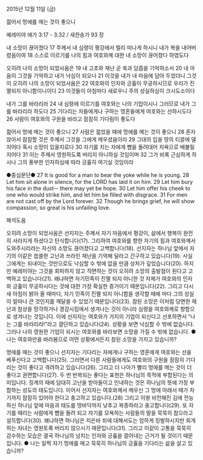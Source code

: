 2015년 12월 11일 (금)

젊어서 멍에를 매는 것이 좋으니



예레미야 애가 3:17 - 3:32 / 새찬송가 93 장


내 소망이 끊어졌다
17 주께서 내 심령이 평강에서 멀리 떠나게 하시니 내가 복을 내어버렸음이여 18 스스로 이르기를 나의 힘과 여호와께 대한 내 소망이 끊어졌다 하였도다 

오히려 나의 소망이 되었사옴은
19 내 고초와 재난 곧 쑥과 담즙을 기억하소서 20 내 마음이 그것을 기억하고 내가 낙심이 되오나 21 이것을 내가 내 마음에 담아 두었더니 그것이 오히려 나의 소망이 되었사옴은 22 여호와의 인자와 긍휼이 무궁하시므로 우리가 진멸되지 아니함이니이다 23 이것들이 아침마다 새로우니 주의 성실하심이 크시도소이다

내가 그를 바라리라 
24 내 심령에 이르기를 여호와는 나의 기업이시니 그러므로 내가 그를 바라리라 하도다 25 기다리는 자들에게나 구하는 영혼들에게 여호와는 선하시도다 26 사람이 여호와의 구원을 바라고 잠잠히 기다림이 좋도다

젊어서 멍에 메는 것이 좋으니
27 사람은 젊었을 때에 멍에를 메는 것이 좋으니 28 혼자 앉아서 잠잠할 것은 주께서 그것을 그에게 메우셨음이라 29 그대의 입을 땅의 티끌에 댈지어다 혹시 소망이 있을지로다 30 자기를 치는 자에게 뺨을 돌려대어 치욕으로 배불릴지어다 31 이는 주께서 영원하도록 버리지 아니하실 것임이며 32 그가 비록 근심하게 하시나 그의 풍부한 인자하심에 따라 긍휼히 여기실 것임이라

●중심문단● 27 It is good for a man to bear the yoke while he is young. 28 Let him sit alone in silence, for the LORD has laid it on him. 29 Let him bury his face in the dust-- there may yet be hope. 30 Let him offer his cheek to one who would strike him, and let him be filled with disgrace. 31 For men are not cast off by the Lord forever. 32 Though he brings grief, he will show compassion, so great is his unfailing love.

해석도움





오히려 소망이 되었사옴은
선지자는 주께서 자기 마음에서 평강이, 삶에서 행복이 완전히 사라지게 하셨다고 탄식합니다(17). 그리하여 여호와를 향한 자기의 힘과 여호와께서 도와주시리라는 자신의 소망도 끊어졌다고 고백합니다(18). 선지자는 하나님 앞에서 자기의 이같은 씁쓸한 고난과 쓰라린 재난을 기억해 달라고 간구하고 있습니다(19). 사실 그에게는 되내이는 것만으로도 낙심할 수 밖에 없을 만큼 상처가 깊었습니다(20). 하지만 예레미야는 그것을 회피하지 않고 직면하는 것이 오히려 소망의 출발점이 된다고 고백하고 있습니다(21). 왜냐하면 자기민족이 진멸 되지 아니한 것 자체가 여호와의 인자와 긍휼이 무궁하시다는 것에 대한 가장 확실한 증거이기 때문입니다(22). 그리고 다시 새 아침이 밝아 올 때마다, 자기 민족이 진멸 되지 아니함을 생각할 때에 마다  그의 성실이 얼마나 큰 것인지를 깨달을 수 있었기 때문입니다(23). 참된 소망은 이처럼 당면한 재난과 참상을 망각하거나 경감시킴에서 생겨나는 것이 아니라 심령을 여호와께로 향함으로 생겨나는 것입니다. 이에 선지자는 여호와가 가지의 기업이 되신다고 선포하면서 “나는 그를 바라리라!”라고 결단하고 있습니다(24). 상황을 보면 낙심할 수 밖에 없습니다. 그러나 나의 영원한 기업이 되시는 여호와를 바라보면 소망을 가질 수 밖에 없습니다. 
● 나는 여호와만을 바라봄으로 어떤 상황에서든지 참된 소망을 가지고 있습니까? 

멍에를 매는 것이 좋으니
선지자는 기다리는 자에게나 구하는 영혼에게 여호와는 선을 베푸신다고 고백합니다(25). 그러면서 다른 사람들에게도 여호와의 구원을 잠잠히 기다리는 것이 좋다고 격려하고 있습니다(26). 그리고 더 나아가 빨리 멍에를 메는 것이 더 좋다고 권면합니다(27). 두 번 반복되는 좋다는 표현은 하나님의 목적에 부합된다는 의미입니다. 징계의 때에 담대히 고난을 받아들이고 인내하는 것은 하나님의 뜻에 가장 부합하는 성도의 태도입니다. 이어서 선지자는 여호와께서 메우신 그 멍에 아래서 때가 차기까지 잠잠히 있어야 한다고 충고하고 있습니다.(28) 그리고 이왕 비천해진 김에 전능하신 하나님 앞에 마음과 태도를 땅바닥까지 낮추고 복종하라고 충고합니다(29). 또 자기를 때리는 사람에게 뺨을 돌려 되고 자기를 모욕하는 사람들의 말을 묵묵히 참으라고 설득합니다(30). 왜냐하면 하나님은 지은바 죄에 대해서도는 엄하게 징벌하시지만 회개하는 자녀는 영원토록 버리지 않으시기 때문입니다(31). 그리고 이같이 고통을 묵묵히 감수하는 모습은 결국 하나님의 넘치는 인자와 긍휼을 끌어내는 근거가 될 것이기 때문입니다.
● 나는 일찍 자기 멍에를 매고 묵묵히 하나님의 긍휼을 기다리는 삶을 살고 있습니까?